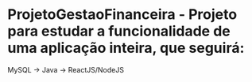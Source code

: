 # ProjetoGestaoFinanceira - Projeto para estudar a funcionalidade de uma aplicação inteira, que seguirá:

MySQL -> Java -> ReactJS/NodeJS

